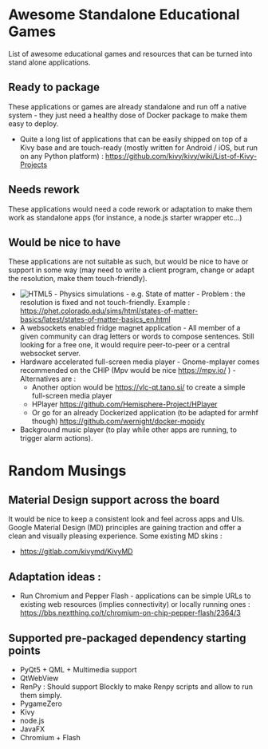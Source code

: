 # Awesome Standalone Educational Games

List of awesome educational games and resources that can be turned into stand alone applications.

## Ready to package
These applications or games are already standalone and run off a native system - they just need a healthy dose of Docker package to make them easy to deploy.
* Quite a long list of applications that can be easily shipped on top of a Kivy base and are touch-ready (mostly written for Android / iOS, but run on any Python platform) : https://github.com/kivy/kivy/wiki/List-of-Kivy-Projects

## Needs rework
These applications would need a code rework or adaptation to make them work as standalone apps (for instance, a node.js starter wrapper etc...)

## Would be nice to have
These applications are not suitable as such, but would be nice to have or support in some way (may need to write a client program, change or adapt the resolution, make them touch-friendly).

* ![HTML5](https://www.w3.org/html/logo/downloads/HTML5_Badge_32.png) - Physics simulations - e.g. State of matter - Problem : the resolution is fixed and not touch-friendly. Example : 
https://phet.colorado.edu/sims/html/states-of-matter-basics/latest/states-of-matter-basics_en.html
* A websockets enabled fridge magnet application - All member of a given community can drag letters or words to compose sentences. Still looking for a free one, it would require peer-to-peer or a central websocket server.
* Hardware accelerated full-screen media player - Gnome-mplayer comes recommended on the CHIP (Mpv would be nice https://mpv.io/ ) - Alternatives are :
  * Another option would be https://vlc-qt.tano.si/ to create a simple full-screen media player
  * HPlayer https://github.com/Hemisphere-Project/HPlayer
  * Or go for an already Dockerized application (to be adapted for armhf though) https://github.com/wernight/docker-mopidy
* Background music player (to play while other apps are running, to trigger alarm actions).

# Random Musings 

## Material Design support across the board
It would be nice to keep a consistent look and feel across apps and UIs. Google Material Design (MD) principles are gaining traction and offer a clean and visually pleasing experience. Some existing MD skins :
* https://gitlab.com/kivymd/KivyMD

## Adaptation ideas :
* Run Chromium and Pepper Flash - applications can be simple URLs to existing web resources (implies connectivity) or locally running ones : https://bbs.nextthing.co/t/chromium-on-chip-pepper-flash/2364/3 

## Supported pre-packaged dependency starting points

* PyQt5 + QML + Multimedia support
* QtWebView
* RenPy : Should support Blockly to make Renpy scripts and allow to run them simply.
* PygameZero
* Kivy
* node.js
* JavaFX
* Chromium + Flash
